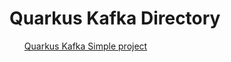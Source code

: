 # Quarkus Kafka Directory
<ul style="list-style: none;">
<li><a href="https://github.com/qorri-di/Java-Quarkus/tree/master/quarkus-kafka/quarkus-kafka-template">Quarkus Kafka Simple project</a></li>
</ul>